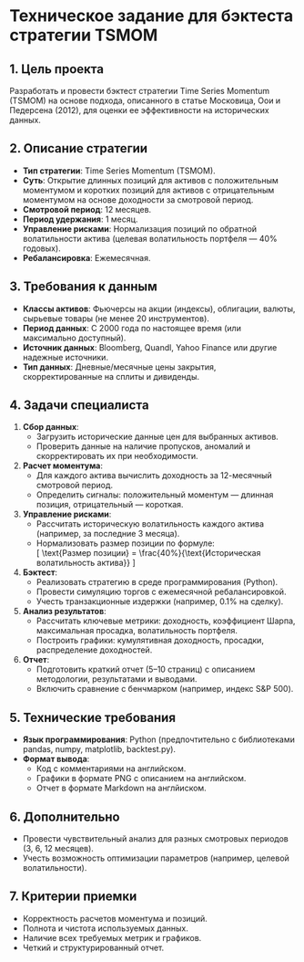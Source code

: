 # Техническое задание для бэктеста стратегии TSMOM

## 1. Цель проекта
Разработать и провести бэктест стратегии Time Series Momentum (TSMOM) на основе подхода, описанного в статье Московица, Оои и Педерсена (2012), для оценки ее эффективности на исторических данных.

## 2. Описание стратегии
- **Тип стратегии**: Time Series Momentum (TSMOM).
- **Суть**: Открытие длинных позиций для активов с положительным моментумом и коротких позиций для активов с отрицательным моментумом на основе доходности за смотровой период.
- **Смотровой период**: 12 месяцев.
- **Период удержания**: 1 месяц.
- **Управление рисками**: Нормализация позиций по обратной волатильности актива (целевая волатильность портфеля — 40% годовых).
- **Ребалансировка**: Ежемесячная.

## 3. Требования к данным
- **Классы активов**: Фьючерсы на акции (индексы), облигации, валюты, сырьевые товары (не менее 20 инструментов).
- **Период данных**: С 2000 года по настоящее время (или максимально доступный).
- **Источник данных**: Bloomberg, Quandl, Yahoo Finance или другие надежные источники.
- **Тип данных**: Дневные/месячные цены закрытия, скорректированные на сплиты и дивиденды.

## 4. Задачи специалиста
1. **Сбор данных**:
   - Загрузить исторические данные цен для выбранных активов.
   - Проверить данные на наличие пропусков, аномалий и скорректировать их при необходимости.
2. **Расчет моментума**:
   - Для каждого актива вычислить доходность за 12-месячный смотровой период.
   - Определить сигналы: положительный моментум — длинная позиция, отрицательный — короткая.
3. **Управление рисками**:
   - Рассчитать историческую волатильность каждого актива (например, за последние 3 месяца).
   - Нормализовать размер позиции по формуле:  
     \[
     \text{Размер позиции} = \frac{40\%}{\text{Историческая волатильность актива}}
     \]
4. **Бэктест**:
   - Реализовать стратегию в среде программирования (Python).
   - Провести симуляцию торгов с ежемесячной ребалансировкой.
   - Учесть транзакционные издержки (например, 0.1% на сделку).
5. **Анализ результатов**:
   - Рассчитать ключевые метрики: доходность, коэффициент Шарпа, максимальная просадка, волатильность портфеля.
   - Построить графики: кумулятивная доходность, просадки, распределение доходностей.
6. **Отчет**:
   - Подготовить краткий отчет (5–10 страниц) с описанием методологии, результатами и выводами.
   - Включить сравнение с бенчмарком (например, индекс S&P 500).

## 5. Технические требования
- **Язык программирования**: Python (предпочтительно с библиотеками pandas, numpy, matplotlib, backtest.py).
- **Формат вывода**:
   - Код с комментариями на английском.
   - Графики в формате PNG с описанием на английском.
   - Отчет в формате Markdown на англйиском.

## 6. Дополнительно
- Провести чувствительный анализ для разных смотровых периодов (3, 6, 12 месяцев).
- Учесть возможность оптимизации параметров (например, целевой волатильности).

## 7. Критерии приемки
- Корректность расчетов моментума и позиций.
- Полнота и чистота используемых данных.
- Наличие всех требуемых метрик и графиков.
- Четкий и структурированный отчет.